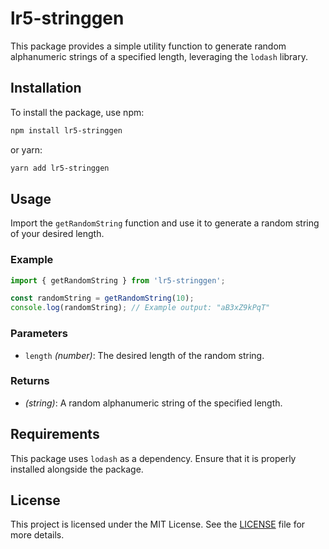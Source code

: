 
# lr5-stringgen

This package provides a simple utility function to generate random alphanumeric strings of a specified length, leveraging the `lodash` library.

## Installation

To install the package, use npm:

```bash
npm install lr5-stringgen
```

or yarn:

```bash
yarn add lr5-stringgen
```

## Usage

Import the `getRandomString` function and use it to generate a random string of your desired length.

### Example

```javascript
import { getRandomString } from 'lr5-stringgen';

const randomString = getRandomString(10);
console.log(randomString); // Example output: "aB3xZ9kPqT"
```

### Parameters

- `length` *(number)*: The desired length of the random string.

### Returns

- *(string)*: A random alphanumeric string of the specified length.

## Requirements

This package uses `lodash` as a dependency. Ensure that it is properly installed alongside the package.

## License

This project is licensed under the MIT License. See the [LICENSE](LICENSE) file for more details.

